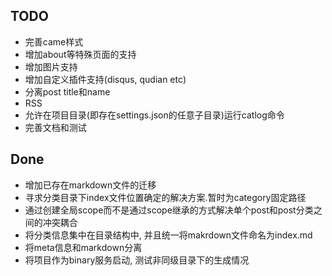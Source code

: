 ## TODO
* 完善came样式
* 增加about等特殊页面的支持
* 增加图片支持
* 增加自定义插件支持(disqus, qudian etc)
* 分离post title和name
* RSS
* 允许在项目目录(即存在settings.json的任意子目录)运行catlog命令
* 完善文档和测试

## Done
* 增加已存在markdown文件的迁移
* 寻求分类目录下index文件位置确定的解决方案.暂时为category固定路径
* 通过创建全局scope而不是通过scope继承的方式解决单个post和post分类之间的冲突耦合
* 将分类信息集中在目录结构中, 并且统一将makrdown文件命名为index.md
* 将meta信息和markdown分离
* 将项目作为binary服务启动, 测试非同级目录下的生成情况
